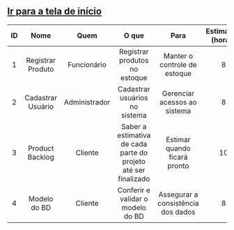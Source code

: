 ##  [Ir para a tela de início](./../../)


| ID  |       Nome          |   Quem           |                            O que                             |                  Para                  | Estimativa (horas) |
|:---:|:-------------------:|:----------------:|:------------------------------------------------------------:|:--------------------------------------:|:------------------:|
| 1   | Registrar Produto   | Funcionário      | Registrar produtos no estoque                                | Manter o controle de estoque           | 8                |
| 2   | Cadastrar Usuário   | Administrador    | Cadastrar usuários no sistema                                | Gerenciar acessos ao sistema           | 8                 |
| 3  |   Product Backlog    |  Cliente    |Saber a estimativa de cada parte do projeto até ser finalizado|  Estimar quando ficará pronto | 10
| 4  |   Modelo do BD    |  Cliente    | Conferir e validar o modelo do BD|  Assegurar a consistência dos dados | 8
